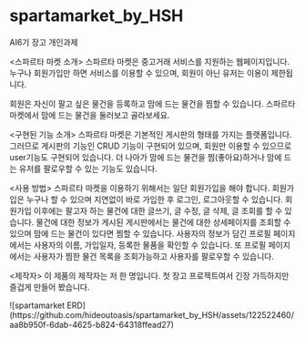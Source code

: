 # spartamarket_by_HSH
AI6기 장고 개인과제

<스파르타 마켓 소개>
스파르타 마켓은 중고거래 서비스를 지원하는 웹페이지입니다.
누구나 회원가입만 하면 서비스를 이용할 수 있으며, 회원이 아닌 유저는 이용이 제한됩니다.

회원은 자신이 팔고 싶은 물건을 등록하고 맘에 드는 물건을 찜할 수 있습니다.
스파르타 마켓에서 맘에 드는 물건을 둘러보고 골라보세요.



<구현된 기능 소개>
스파르타 마켓은 기본적인 게시판의 형태를 가지는 플랫폼입니다.
그러므로 게시판의 기능인 CRUD 기능이 구현되어 있으며, 회원만 이용할 수 있으므로 user기능도 구현되어 있습니다.
더 나아가 맘에 드는 물건을 찜(좋아요)하거나 맘에 드는 유저를 팔로우할 수 있는 기능도 있습니다.



<사용 방법>
스파르타 마켓을 이용하기 위해서는 일단 회원가입을 해야 합니다.
회원가입은 누구나 할 수 있으며 지연없이 바로 가입한 후 로그인, 로그아웃할 수 있습니다.
회원가입 이후에는 팔고자 하는 물건에 대한 글쓰기, 글 수정, 글 삭제, 글 조회를 할 수 있습니다.
물건에 대한 정보가 게시된 게시판에서는 물건에 대한 상세페이지를 조회할 수 있으며 맘에 드는 물건이 있다면 찜할 수 있습니다.
사용자의 정보가 담긴 프로필 페이지에서는 사용자의 이름, 가입일자, 등록한 물품을 확인할 수 있습니다.
또 프로필 페이지에서는 사용자가 찜한 물건 목록을 조회가능하고 사용자를 팔로우할 수 있습니다.



<제작자>
이 제품의 제작자는 저 한 명입니다.
첫 장고 프로젝트여서 긴장 가득하지만 즐겁게 만들어 봤습니다.

<ERD>
![spartamarket ERD](https://github.com/hideoutoasis/spartamarket_by_HSH/assets/122522460/aa8b950f-6dab-4625-b824-64318ffead27)
  
